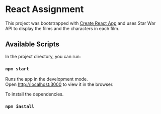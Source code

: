 # React Assignment

This project was bootstrapped with [Create React App](https://github.com/facebook/create-react-app) and uses Star War API to display the films and the characters in each film.

## Available Scripts

In the project directory, you can run:

### `npm start`

Runs the app in the development mode.\
Open [http://localhost:3000](http://localhost:3000) to view it in the browser.


To install the dependencies.

### `npm install`